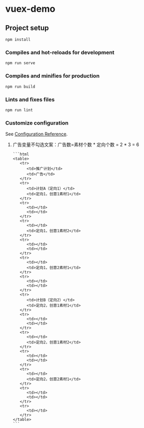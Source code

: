 # vuex-demo

## Project setup
```
npm install
```

### Compiles and hot-reloads for development
```
npm run serve
```

### Compiles and minifies for production
```
npm run build
```

### Lints and fixes files
```
npm run lint
```

### Customize configuration
See [Configuration Reference](https://cli.vuejs.org/config/).
1. 广告变量不勾选文案：广告数=素材个数 * 定向个数 = 2 * 3 = 6 

       ```html
       <table>
          <tr>
             <td>推广计划</td>
             <td>广告</td>
          </tr>
          <tr>
             <td>计划A（定向1）</td>
             <td>定向1，创意1素材1</td>
          </tr>
          <tr>
             <td></td>
             <td></td>
          </tr>
          <tr>
             <td></td>
             <td>定向1，创意1素材2</td>
          </tr>
          <tr>
             <td></td>
             <td></td>
          </tr>
          <tr>
             <td></td>
             <td>定向1，创意2素材1</td>
          </tr>
          <tr>
             <td></td>
             <td></td>
          </tr>
          <tr>
             <td>计划B（定向2）</td>
             <td>定向2，创意1素材1</td>
          </tr>
          <tr>
             <td></td>
             <td></td>
          </tr>
          <tr>
             <td></td>
             <td>定向2，创意1素材2</td>
          </tr>
          <tr>
             <td></td>
             <td></td>
          </tr>
          <tr>
             <td></td>
             <td>定向2，创意2素材1</td>
          </tr>
          <tr>
             <td></td>
             <td></td>
          </tr>
          <tr>
             <td></td>
          </tr>
       </table>
       ```

